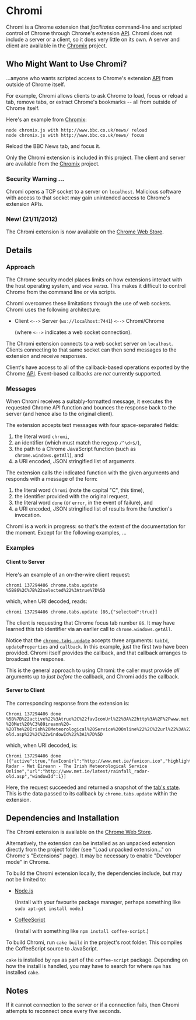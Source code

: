 Chromi
======

Chromi is a Chrome extension that *facilitates* command-line and scripted
control of Chrome through Chrome's extension
[API](http://developer.chrome.com/extensions/api_index.html).  Chromi does not
include a server or a client, so it does very little on its own.  A server and
client are available in the
[Chromix](https://github.com/smblott-github/chromix) project.

Who Might Want to Use Chromi?
-----------------------------

...anyone who wants scripted access to Chrome's extension
[API](http://developer.chrome.com/extensions/api_index.html) from outside of
Chrome itself.

For example, Chromi allows clients to ask Chrome to load, focus or reload a
tab, remove tabs, or extract Chrome's bookmarks -- all from outside of Chrome
itself.

Here's an example from [Chromix](https://github.com/smblott-github/chromix):
```
node chromix.js with http://www.bbc.co.uk/news/ reload
node chromix.js with http://www.bbc.co.uk/news/ focus
```
Reload the BBC News tab, and focus it.

Only the Chromi extension is included in this project.  The client and server are
available from the [Chromix](https://github.com/smblott-github/chromix) project.

### Security Warning ...

Chromi opens a TCP socket to a server on `localhost`.  Malicious software with
access to that socket may gain unintended access to Chrome's extension APIs.

### New! (21/11/2012)

The Chromi extension is now available on the [Chrome Web
Store](https://chrome.google.com/webstore/detail/chromi/eeaebnaemaijhbdpnmfbdboenoomadbo).

Details
-------

### Approach

The Chrome security model places limits on how extensions interact with
the host operating system, and *vice versa*.  This makes it difficult to
control Chrome from the command line or via scripts.

Chromi overcomes these limitations through the use of web sockets.
Chromi uses the following architecture:

  - Client `<-->` Server (`ws://localhost:7441`) `<-->` Chromi/Chrome

    (where `<-->` indicates a web socket connection).

The Chromi extension connects to a web socket server on `localhost`.  Clients
connecting to that same socket can then send messages to the extension and
receive responses.

Client's have access to all of the callback-based operations exported by the
Chrome [API](http://developer.chrome.com/extensions/api_index.html).
Event-based callbacks are *not* currently supported.

### Messages

When Chromi receives a suitably-formatted message, it
executes the requested Chrome API function and bounces the response back to the
server (and hence also to the original client).

The extension accepts text messages with four space-separated fields:

  1. the literal word `chromi`,
  2. an identifier (which must match the regexp `/^\d+$/`),
  3. the path to a Chrome JavaScript function  (such as `chrome.windows.getAll`), and
  4. a URI encoded, JSON stringified list of arguments.

The extension calls the indicated function with the given arguments and
responds with a message of the form:

  1. the literal word `Chromi` (note the capital "C", this time),
  2. the identifier provided with the original request,
  3. the literal word `done` (or `error`, in the event of failure), and
  4. a URI encoded, JSON stringified list of results from the function's invocation.

Chromi is a work in progress: so that's the extent of the documentation for the
moment. Except for the following examples, ...

### Examples

#### Client to Server

Here's an example of an on-the-wire client request:
```
chromi 137294406 chrome.tabs.update %5B86%2C%7B%22selected%22%3Atrue%7D%5D
```
which, when URI decoded, reads:
```
chromi 137294406 chrome.tabs.update [86,{"selected":true}]
```
The client is requesting that Chrome focus tab number `86`.  It may have
learned this tab identifier via an earlier call to
`chrome.windows.getAll`.

Notice that the
[`chrome.tabs.update`](http://developer.chrome.com/extensions/tabs.html#method-update)
accepts three arguments: `tabId`, `updateProperties` and `callback`.  In this
example, just the first two have been provided.  Chromi itself provides the
callback, and that callback arranges to broadcast the response.

This is the general approach to using Chromi:  the caller must provide *all*
arguments up to *just before* the callback, and Chromi
adds the callback.

#### Server to Client

The corresponding response from the extension is:
```
Chromi 137294406 done %5B%7B%22active%22%3Atrue%2C%22favIconUrl%22%3A%22http%3A%2F%2Fwww.met.ie%2Ffavicon.ico%22%2C%22highlighted%22%3Atrue%2C%22id%22%3A86%2C%22incognito%22%3Afalse%2C%22index%22%3A2%2C%22pinned%22%3Afalse%2C%22selected%22%3Atrue%2C%22status%22%3A%22complete%22%2C%22title%22%3A%22Rainfall%20Radar%20-%20Met%20%C3%89ireann%20-%20The%20Irish%20Meteorological%20Service%20Online%22%2C%22url%22%3A%22http%3A%2F%2Fwww.met.ie%2Flatest%2Frainfall_radar-old.asp%22%2C%22windowId%22%3A1%7D%5D

```
which, when URI decoded, is:
```
Chromi 137294406 done [{"active":true,"favIconUrl":"http://www.met.ie/favicon.ico","highlighted":true,"id":86,"incognito":false,"index":2,"pinned":false,"selected":true,"status":"complete","title":"Rainfall Radar - Met Éireann - The Irish Meteorological Service Online","url":"http://www.met.ie/latest/rainfall_radar-old.asp","windowId":1}]
```
Here, the request succeeded and returned a snapshot of the [tab's
state](http://developer.chrome.com/extensions/tabs.html#type-Tab).
This is the data passed to its callback by `chrome.tabs.update` within the
extension.

Dependencies and Installation
-----------------------------

The Chromi extension is available on the [Chrome Web
Store](https://chrome.google.com/webstore/detail/chromi/eeaebnaemaijhbdpnmfbdboenoomadbo).

Alternatively, the extension can be installed as an unpacked extension directly from
the project folder (see "Load unpacked extension..." on Chrome's "Extensions"
page).  It may be necessary to enable "Developer mode" in Chrome.

To build the Chromi extension locally, the
dependencies include, but may not be limited to:

  - [Node.js](http://nodejs.org/)
  
    (Install with your favourite package manager, perhaps something like `sudo apt-get install node`.)
  - [CoffeeScript](http://coffeescript.org/)
  
    (Install with something like `npm install coffee-script`.)

To build Chromi, run `cake build` in the project's root folder.  This compiles
the CoffeeScript source to JavaScript.

`cake` is installed by `npm` as part of the `coffee-script` package.  Depending
on how the install is handled, you may have to search for where `npm` has
installed `cake`.

Notes
-----

If it cannot connection to the server or if a connection fails, then Chromi
attempts to reconnect once every five seconds.

